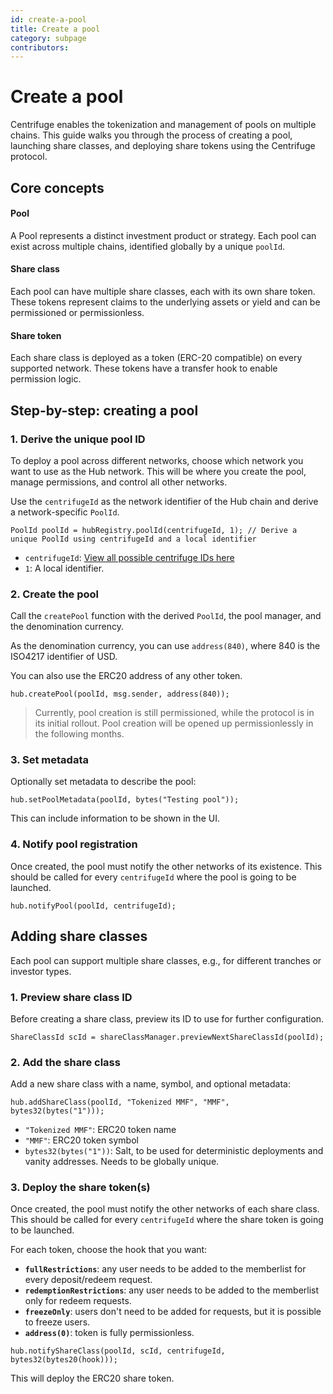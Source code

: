 ```yaml
---
id: create-a-pool
title: Create a pool
category: subpage
contributors: 
---
```


# Create a pool

Centrifuge enables the tokenization and management of pools on multiple chains. This guide walks you through the process of creating a pool, launching share classes, and deploying share tokens using the Centrifuge protocol.

## Core concepts

#### Pool

A Pool represents a distinct investment product or strategy. Each pool can exist across multiple chains, identified globally by a unique `poolId`.

#### Share class

Each pool can have multiple share classes, each with its own share token. These tokens represent claims to the underlying assets or yield and can be permissioned or permissionless.

#### Share token

Each share class is deployed as a token (ERC-20 compatible) on every supported network. These tokens have a transfer hook to enable permission logic.

## Step-by-step: creating a pool

### 1. Derive the unique pool ID

To deploy a pool across different networks, choose which network you want to use as the Hub network. This will be where you create the pool, manage permissions, and control all other networks.

Use the `centrifugeId` as the network identifier of the Hub chain and derive a network-specific `PoolId`.



```solidity
PoolId poolId = hubRegistry.poolId(centrifugeId, 1); // Derive a unique PoolId using centrifugeId and a local identifier
```

* `centrifugeId`: [View all possible centrifuge IDs here](/developer/protocol/deployments/#centrifuge-ids)
* `1`: A local identifier.


### 2. Create the pool

Call the `createPool` function with the derived `PoolId`, the pool manager, and the denomination currency.

As the denomination currency, you can use `address(840)`, where 840 is the ISO4217 identifier of USD.

You can also use the ERC20 address of any other token.

```solidity
hub.createPool(poolId, msg.sender, address(840));
```

> Currently, pool creation is still permissioned, while the protocol is in its initial rollout. Pool creation will be opened up permissionlessly in the following months.

### 3. Set metadata

Optionally set metadata to describe the pool:

```solidity
hub.setPoolMetadata(poolId, bytes("Testing pool"));
```

This can include information to be shown in the UI.

### 4. Notify pool registration

Once created, the pool must notify the other networks of its existence. This should be called for every `centrifugeId` where the pool is going to be launched.

```solidity
hub.notifyPool(poolId, centrifugeId);
```

## Adding share classes

Each pool can support multiple share classes, e.g., for different tranches or investor types.

### 1. Preview share class ID

Before creating a share class, preview its ID to use for further configuration.

```solidity
ShareClassId scId = shareClassManager.previewNextShareClassId(poolId);
```

### 2. Add the share class

Add a new share class with a name, symbol, and optional metadata:

```solidity
hub.addShareClass(poolId, "Tokenized MMF", "MMF", bytes32(bytes("1")));
```

* `"Tokenized MMF"`: ERC20 token name
* `"MMF"`: ERC20 token symbol
* `bytes32(bytes("1"))`: Salt, to be used for deterministic deployments and vanity addresses. Needs to be globally unique.

### 3. Deploy the share token(s)

Once created, the pool must notify the other networks of each share class. This should be called for every `centrifugeId` where the share token is going to be launched.

For each token, choose the hook that you want:
- **`fullRestrictions`**: any user needs to be added to the memberlist for every deposit/redeem request.
- **`redemptionRestrictions`**: any user needs to be added to the memberlist only for redeem requests.
- **`freezeOnly`**: users don't need to be added for requests, but it is possible to freeze users.
- **`address(0)`**: token is fully permissionless.

```solidity
hub.notifyShareClass(poolId, scId, centrifugeId, bytes32(bytes20(hook)));
```

This will deploy the ERC20 share token.